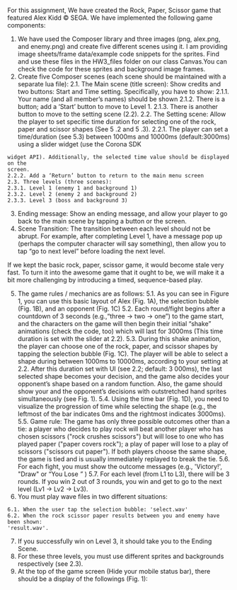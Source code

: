 For this assignment, We have created the Rock, Paper, Scissor game that featured Alex
Kidd © SEGA. We have implemented the following game components:

1. We have used the Composer library and three images (png,
    alex.png, and enemy.png) and create five different scenes using it. I am providing
    image sheets/frame data/example code snippets for the sprites. Find and use these
    files in the HW3_files folder on our class Canvas.You can check the code for these
    sprites and background image frames.
2. Create five Composer scenes (each scene should be maintained with a separate
    lua file):
    2.1. The Main scene (title screen): Show credits and two buttons: Start and Time
       setting. Specifically, you have to show:
2.1.1. Your name (and all member’s names) should be shown
2.1.2. There is a button; add a ‘Start’ button to move to Level 1.
2.1.3. There is another button to move to the setting scene (2.2).
    2.2. The Setting scene: Allow the player to set specific time duration for selecting
       one of the rock, paper and scissor shapes (See 5 .2 and 5 .3).
2.2.1. The player can set a time/duration (see 5.3) between 1000ms and
10000ms (default:3000ms) using a slider widget (use the Corona SDK


```
widget API). Additionally, the selected time value should be displayed on the
screen.
2.2.2. Add a ‘Return’ button to return to the main menu screen
2.3. Three levels (three scenes):
2.3.1. Level 1 (enemy 1 and background 1)
2.3.2. Level 2 (enemy 2 and background 2)
2.3.3. Level 3 (boss and background 3)
```
3. Ending message: Show an ending message, and allow your player to go back to the
    main scene by tapping a button or the screen.
4. Scene Transition: The transition between each level should not be abrupt. For
    example, after completing Level 1, have a message pop up (perhaps the computer
    character will say something), then allow you to tap “go to next level” before loading
    the next level.

If we kept the basic rock, paper, scissor game, it would become stale very fast. To turn
it into the awesome game that it ought to be, we will make it a bit more challenging by
introducing a timed, sequence-based play.

5. The game rules / mechanics are as follows:
    5.1. As you can see in Figure 1, you can use this basic layout of Alex (Fig. 1A), the
       selection bubble (Fig. 1B), and an opponent (Fig. 1C)
    5.2. Each round/fight begins after a countdown of 3 seconds (e.g.,“three -> two ->
       one”) to the game start, and the characters on the game will then begin their
       initial “shake” animations (check the code, too) which will last for 3000ms (This
       time duration is set with the slider at 2.2).
    5.3. During this shake animation, the player can choose one of the rock, paper, and
       scissor shapes by tapping the selection bubble (Fig. 1C). The player will be able
       to select a shape during between 1000ms to 10000ms, according to your setting
       at 2.2. After this duration set with UI (see 2.2; default: 3 000ms), the last selected
       shape becomes your decision, and the game also decides your opponent’s
       shape based on a random function. Also, the game should show your and the
       opponent’s decisions with outstretched hand sprites simultaneously (see Fig. 1).
    5.4. Using the time bar (Fig. 1D), you need to visualize the progression of time while
       selecting the shape (e.g., the leftmost of the bar indicates 0ms and the rightmost
       indicates 3000ms).
    5.5. Game rule: The game has only three possible outcomes other than a tie: a
       player who decides to play rock will beat another player who has chosen
       scissors ("rock crushes scissors") but will lose to one who has played paper
       ("paper covers rock"); a play of paper will lose to a play of scissors ("scissors cut
       paper"). If both players choose the same shape, the game is tied and is usually
       immediately replayed to break the tie.
    5.6. For each fight, you must show the outcome messages (e.g., 'Victory!', "Draw" or
       “You Lose _”_ )
    5.7. For each level (from L1 to L3), there will be 3 rounds. If you win 2 out of 3
       rounds, you win and get to go to the next level (Lv1 -> Lv2 -> Lv3).
6. You must play wave files in two different situations:


```
6.1. When the user tap the selection bubble: 'select.wav'
6.2. When the rock scissor paper results between you and enemy have been shown:
'result.wav'.
```
7. If you successfully win on Level 3, it should take you to the Ending Scene.
8. For these three levels, you must use different sprites and backgrounds respectively
    (see 2.3).
9. At the top of the game screen (Hide your mobile status bar), there should be a
    display of the followings (Fig. 1):

